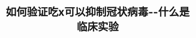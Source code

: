 ---
title: 如何验证吃x可以抑制冠状病毒--什么是临床实验
tags: [孤独症, AS, ASD, 孤独症谱系]
color: warning
description: 所谓的“西医检验方法”并不是对药物的理化性质进行检验，而是看用在患者上的效果
external_url: http://mp.weixin.qq.com/s?__biz=MzIyMzgyMjY5NQ==&amp;mid=2247484217&amp;idx=1&amp;sn=756da426a7453cd39ab5e3422dadb247&amp;chksm=e8191531df6e9c27dc98466a3fde0cde9c97ca7df7c585a4498873b923b89cab73bf9b11c28a&amp;scene=27#wechat_redirect
---
